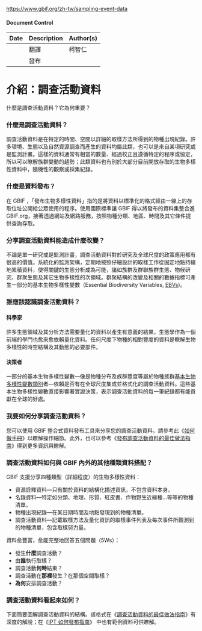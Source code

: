 https://www.gbif.org/zh-tw/sampling-event-data

#### Document Control
| Date | Description | Author(s) |
| ---- | ----------- | --------- |
| | 翻譯  | 柯智仁    |
| | 發布  |     |

# 介紹：調查活動資料

什麼是調查活動資料？它為何重要？        

### 什麼是調查活動資料？

調查活動資料是在特定的時間、空間以詳細的取樣方法所得到的物種出現紀錄。許多環境、生態以及自然資源調查而產生的資料均屬此類，也可以是來自某項研究或是監測計畫。這樣的資料通常有相當的數量、經過校正且遵循特定的程序或協定，所以可以瞭解族群變動的趨勢；此類資料也有別於大部分目前開放存取的生物多樣性資料中，隨機性的觀察或採集紀錄。

### 什麼是資料發布？

在 GBIF ，「發布生物多樣性資料」指的是將資料以標準化的格式經由一線上的存取位址公開給公眾使用的程序。使用國際標準讓 GBIF 得以將發布的資料集整合進 GBIF.org，接著透過網站及網路服務，按照物種分類、地區、時間及其它條件提供查詢存取。

### 分享調查活動資料能造成什麼改變？

不論是單一研究或是監測計畫，調查活動資料對於研究及全球尺度的政策應用都有很高的價值。系統化的監測架構，定期地按照仔細設計的取樣工作從固定地點持續地累積資料，使得關鍵的生態分析成為可能，諸如族群及群聯族群生態、物候研究、群聚生態及其它生物多樣性的次領域。群聚結構的改變及相關的數據指標可產生一部分的基本生物多樣性變數（Essential Biodiversity Variables, [EBVs](http://geobon.org/essential-biodiversity-variables/what-are-ebvs))。

### 誰應該認識調查活動資料？

#### 科學家

許多生態領域及其分析方法需要量化的資料以產生有意義的結果，生態學作為一個前端的學門也愈來愈依賴量化資料。任何尺度下物種的相對豐度的資料是瞭解生物多樣性的時空結構及其動態的必要部件。

#### 決策者

一部分的基本生物多樣性變數—像是物種分布及族群豐度等屬於物種族群[基本生物多樣性變數類別](http://geobon.org/essential-biodiversity-variables/classes)者—依賴是否有在全球尺度集成並格式化的調查活動資料。這些基本生物多樣性變數直接影響著實證決策，表示調查活動資料的每一筆紀錄都有能貢獻在全球的好處。

### 我要如何分享調查活動資料？

您可以使用 GBIF 整合式資料發布工具來分享您的調查活動資料。請參考此《[如何做手冊](https://github.com/gbif/ipt/wiki/howToPublish)》以瞭解操作細節。此外，也可以參考《[發布調查活動資料的最佳做法指南](https://github.com/gbif/ipt/wiki/BestPracticesSamplingEventData)》得到更多資訊與瞭解。

### 調查活動資料如何與 GBIF 內外的其他種類資料搭配？

GBIF 支援分享四種類型（詳細程度）的生物多樣性資料：

- 資源詮釋資料—只有關於資料的結構化描述資訊，不包含資料本身。
- 名錄資料—特定如分類、地理、形質、紅皮書、作物野生近緣種…等等的物種清單。
- 物種出現紀錄—在某日期時間及地點發現到的物種清單。
- 調查活動資料—記載取樣方法及量化資訊的取樣事件列表及每次事件所觀測到的物種清單，包含取樣努力量。

資料愈豐富，愈能完整地回答五個問題（5Ws）：

- 發生**什麼**調查活動？
- 由**誰**執行取樣？
- 調查活動**何時**結束？
- 調查活動在**那裡**發生？在那個空間取樣？
- **為何**安排調查活動？

### 調查活動資料看起來如何？

下面簡要圖解調查活動資料的結構。該格式在《[調查活動資料的最佳做法指南](https://github.com/gbif/ipt/wiki/BestPracticesSamplingEventData)》有深度的解說；在《[IPT 如何發布指南](https://github.com/gbif/ipt/wiki/samplingEventData#exemplar-datasets)》  中也有範例資料可供瞭解。